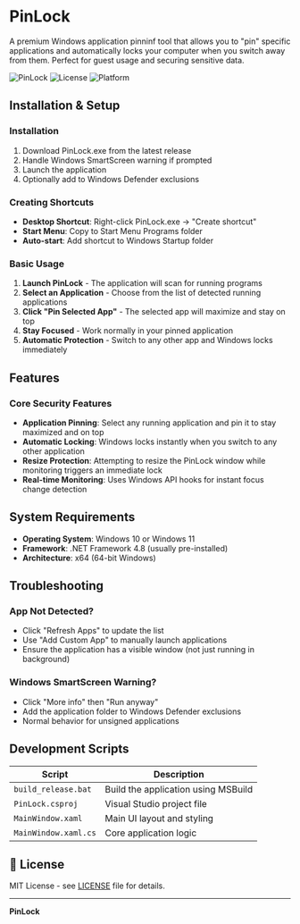 # PinLock 

A premium Windows application pinninf tool that allows you to "pin" specific applications and automatically locks your computer when you switch away from them. Perfect for guest usage and securing sensitive data.


![PinLock](https://img.shields.io/badge/PinLock-orange?style=for-the-badge)
![License](https://img.shields.io/badge/License-MIT-green?style=for-the-badge)
![Platform](https://img.shields.io/badge/Platform-Windows-blue?style=for-the-badge)

## Installation & Setup

### Installation
1. Download PinLock.exe from the latest release
2. Handle Windows SmartScreen warning if prompted
3. Launch the application
4. Optionally add to Windows Defender exclusions


### Creating Shortcuts
- **Desktop Shortcut**: Right-click PinLock.exe → "Create shortcut"
- **Start Menu**: Copy to Start Menu Programs folder
- **Auto-start**: Add shortcut to Windows Startup folder

### Basic Usage
1. **Launch PinLock** - The application will scan for running programs
2. **Select an Application** - Choose from the list of detected running applications
3. **Click "Pin Selected App"** - The selected app will maximize and stay on top
4. **Stay Focused** - Work normally in your pinned application
5. **Automatic Protection** - Switch to any other app and Windows locks immediately

## Features

### Core Security Features
- **Application Pinning**: Select any running application and pin it to stay maximized and on top
- **Automatic Locking**: Windows locks instantly when you switch to any other application
- **Resize Protection**: Attempting to resize the PinLock window while monitoring triggers an immediate lock
- **Real-time Monitoring**: Uses Windows API hooks for instant focus change detection


## System Requirements

- **Operating System**: Windows 10 or Windows 11
- **Framework**: .NET Framework 4.8 (usually pre-installed)
- **Architecture**: x64 (64-bit Windows)



## Troubleshooting

### App Not Detected?
- Click "Refresh Apps" to update the list
- Use "Add Custom App" to manually launch applications
- Ensure the application has a visible window (not just running in background)

### Windows SmartScreen Warning?
- Click "More info" then "Run anyway"
- Add the application folder to Windows Defender exclusions
- Normal behavior for unsigned applications

##  Development Scripts

| Script | Description |
|--------|-------------|
| `build_release.bat` | Build the application using MSBuild |
| `PinLock.csproj` | Visual Studio project file |
| `MainWindow.xaml` | Main UI layout and styling |
| `MainWindow.xaml.cs` | Core application logic |

## 📄 License

MIT License - see [LICENSE](LICENSE) file for details.

---

**PinLock**